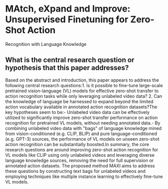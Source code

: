 # MAtch, eXpand and Improve: Unsupervised Finetuning for Zero-Shot Action
  Recognition with Language Knowledge

## What is the central research question or hypothesis that this paper addresses?

Based on the abstract and introduction, this paper appears to address the following central research questions:1. Is it possible to fine-tune large-scale pretrained vision-language (VL) models for effective zero-shot transfer to action recognition tasks while only leveraging unlabeled video data? 2. Can the knowledge of language be harnessed to expand beyond the limited action vocabulary available in annotated action recognition datasets?The key hypotheses seem to be:- Unlabeled video data can be effectively utilized to significantly improve zero-shot transfer performance on action recognition for pretrained VL models, without needing annotated data.- By combining unlabeled video data with "bags" of language knowledge mined from vision-conditioned (e.g. CLIP, BLIP) and pure language-conditioned (e.g. GPT-3) sources, the performance of VL models on unseen zero-shot action recognition can be substantially boosted.In summary, the core research questions are around improving zero-shot action recognition for VL models like CLIP using only unlabeled videos and leveraging diverse language knowledge sources, removing the need for full supervision or annotated action datasets. The proposed method MAXI aims to address these questions by constructing text bags for unlabeled videos and employing techniques like multiple instance learning to effectively fine-tune VL models.
